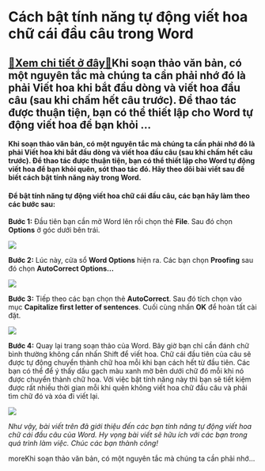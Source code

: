 Cách bật tính năng tự động viết hoa chữ cái đầu câu trong Word
==============================================================

[:gift:Xem chi tiết ở đây:gift:](https://hddtvn.com/cach-bat-tinh-nang-tu-dong-viet-hoa-chu-cai-dau-cau-trong-word/)Khi soạn thảo văn bản, có một nguyên tắc mà chúng ta cần phải nhớ đó là phải Viết hoa khi bắt đầu dòng và viết hoa đầu câu (sau khi chấm hết câu trước). Để thao tác được thuận tiện, bạn có thể thiết lập cho Word tự động viết hoa để bạn khỏi …
--------------------------------------------------------------------------------------------------------------------------------------------------------------------------------------------------------------------------------------------------

**Khi soạn thảo văn bản, có một nguyên tắc mà chúng ta cần phải nhớ đó là phải Viết hoa khi bắt đầu dòng và viết hoa đầu câu (sau khi chấm hết câu trước). Để thao tác được thuận tiện, bạn có thể thiết lập cho Word tự động viết hoa để bạn khỏi quên, sót thao tác đó. Hãy theo dõi bài viết sau để biết cách bật tính năng này trong Word.**


#### Để bật tính năng tự động viết hoa chữ cái đầu câu, các bạn hãy làm theo các bước sau:


**Bước 1:** Đầu tiên bạn cần mở Word lên rồi chọn thẻ **File**. Sau đó chọn **Options** ở góc dưới bên trái.


![](https://hddtvn.com/wp-content/uploads/2021/01/vvGIyuh.png)


**Bước 2:** Lúc này, cửa sổ **Word Options** hiện ra. Các bạn chọn **Proofing** sau đó chọn **AutoCorrect Options…**


![](https://hddtvn.com/wp-content/uploads/2021/01/FXQca67.png)


**Bước 3:** Tiếp theo các bạn chọn thẻ **AutoCorrect**. Sau đó tích chọn vào mục **Capitalize first letter of sentences**. Cuối cùng nhấn **OK** để hoàn tất cài đặt.


![](https://hddtvn.com/wp-content/uploads/2021/01/m9jCNRe.png)


**Bước 4:** Quay lại trang soạn thảo của Word. Bây giờ bạn chỉ cần đánh chữ bình thường không cần nhấn Shift để viết hoa. Chữ cái đầu tiên của câu sẽ được tự động chuyển thành chữ hoa mỗi khi bạn cách hết từ đầu tiên. Các bạn có thể để ý thấy dấu gạch màu xanh mờ bên dưới chữ đó mỗi khi nó được chuyển thành chữ hoa. Với việc bật tính năng này thì bạn sẽ tiết kiệm được rất nhiều thời gian mỗi khi quên không viết hoa chữ đầu câu và phải tìm chữ đó và xóa đi viết lại.


![](https://hddtvn.com/wp-content/uploads/2021/01/IA9BRiU.png)


*Như vậy, bài viết trên đã giới thiệu đến các bạn tính năng tự động viết hoa chữ cái đầu câu của Word. Hy vọng bài viết sẽ hữu ích với các bạn trong quá trình làm việc. Chúc các bạn thành công!*


moreKhi soạn thảo văn bản, có một nguyên tắc mà chúng ta cần phải nhớ…

